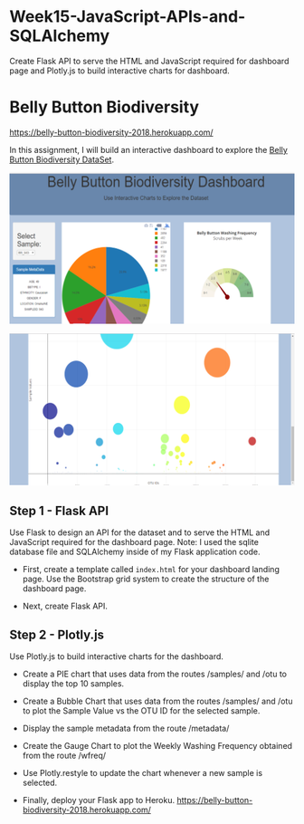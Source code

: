 # Week15-JavaScript-APIs-and-SQLAlchemy
Create Flask API to serve the HTML and JavaScript required for dashboard page and Plotly.js to build interactive charts for dashboard.

# Belly Button Biodiversity

https://belly-button-biodiversity-2018.herokuapp.com/

In this assignment, I will build an interactive dashboard to explore the [Belly Button Biodiversity DataSet](http://robdunnlab.com/projects/belly-button-biodiversity/).

![picture](image/image1.png)


![picture](image/image2.png)


## Step 1 - Flask API

Use Flask to design an API for the dataset and to serve the HTML and JavaScript required for the dashboard page. Note: I used the sqlite database file and SQLAlchemy inside of my Flask application code.

* First, create a template called `index.html` for your dashboard landing page. Use the Bootstrap grid system to create the structure of the dashboard page.

* Next, create Flask API.


## Step 2 - Plotly.js

Use Plotly.js to build interactive charts for the dashboard.

 *  Create a PIE chart that uses data from the routes /samples/<sample> and /otu to display the top 10 samples.
 *  Create a Bubble Chart that uses data from the routes /samples/<sample> and /otu to plot the Sample Value vs the OTU ID for the selected sample.

 *  Display the sample metadata from the route /metadata/<sample>

 *  Create the Gauge Chart to plot the Weekly Washing Frequency obtained from the route /wfreq/<sample>

 *  Use Plotly.restyle to update the chart whenever a new sample is selected.

* Finally, deploy your Flask app to Heroku.
https://belly-button-biodiversity-2018.herokuapp.com/
